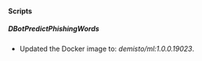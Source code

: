 
#### Scripts
##### DBotPredictPhishingWords
- Updated the Docker image to: *demisto/ml:1.0.0.19023*.